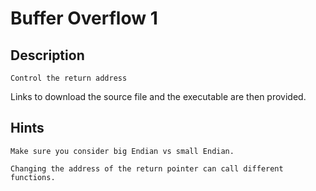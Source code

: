 # Buffer Overflow 1

## Description

```
Control the return address
```
Links to download the source file and the executable are then provided.

## Hints

```
Make sure you consider big Endian vs small Endian.
```
```
Changing the address of the return pointer can call different functions.
```

